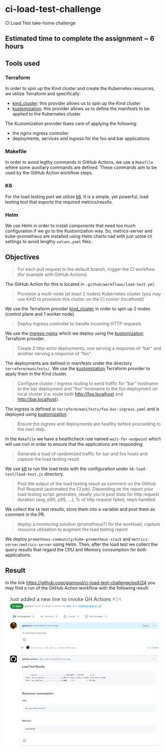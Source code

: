# ci-load-test-challenge
CI Load Test take-home challenge

## Estimated time to complete the assignment ~ 6 hours

## Tools used

### Terraform 
In order to spin up the Kind cluster and create the Kubernetes resources, we utilize Terraform and specifically:
* [kind_cluster](https://registry.terraform.io/providers/tehcyx/kind/latest/docs/resources/cluster): this provider allows us to spin up the Kind cluster
* [kustomization](https://registry.terraform.io/providers/kbst/kustomization/latest/docs): this provider allows us to define the manifests to be applied to the Kubernetes cluster

The Kustomization provider tkaes care of applying the following:
* the nginx ingress controller
* deployments, services and ingress for the foo and bar applications


### Makefile
In order to avoid legthy commands in GitHub Actions, we use a `Makefile` where some auxiliary commands are defined. These commands aim to be used by the GitHub Action workflow steps.

### K6
For the load testing part we utilize [k6](https://k6.io/docs/). It is a simple, yet powerful, load testing tool that exports the required metrics/results.


### Helm
We use Helm in order to install components that need too much configuration if we go to the Kustomization way. So, metrics-server and kube-prometheus are installed using Helm charts nad with just some cli settings to avoid lengthy `values.yaml` files.


## Objectives

> For each pull request to the default branch, trigger the CI workflow. (for example with GitHub Actions)

The GitHub Action for this is located in `.github/workflows/load-test.yml`.

> Provision a multi-node (at least 2 nodes) Kubernetes cluster (you may use KinD to provision this cluster on the CI runner (localhost))

We use the Terraform provider [kind_cluster](https://registry.terraform.io/providers/tehcyx/kind/latest/docs/resources/cluster) in order to spin up 2 nodes (control plane and 1 worker node).

> Deploy Ingress controller to handle incoming HTTP requests

We use the [ingress-nginx](https://github.com/kubernetes/ingress-nginx) which we deploy using the [kustomization](https://registry.terraform.io/providers/kbst/kustomization/latest/docs) Terraform provider.

> Create 2 http-echo deployments, one serving a response of “bar” and another serving a response of “foo”.

The deployments are defined in manifests under the directory `terraform/manifests/`. We use the [kustomization](https://registry.terraform.io/providers/kbst/kustomization/latest/docs) Terraform provider to apply them in the Kind cluster.

> Configure cluster / ingress routing to send traffic for “bar” hostname to the bar deployment and “foo” hostname to the foo deployment on local cluster (i.e. route both http://foo.localhost and http://bar.localhost).

The ingress is defined in `terraform/manifests/foo-bar-ingress.yaml` and is deployed using [kustomization](https://registry.terraform.io/providers/kbst/kustomization/latest/docs).

> Ensure the ingress and deployments are healthy before proceeding to the next step.

In the `Makefile` we have a healthcheck rule named `wait-for-endpoint` which will use curl in order to ensure that the applications are responding. 

> Generate a load of randomized traffic for bar and foo hosts and capture the load testing result

We use [k6](https://k6.io/docs/) to run the load tests with the configuration under `k6-load-test/load-test.js` directory.

> Post the output of the load testing result as comment on the GitHub Pull Request (automated the CI job). Depending on the report your load testing script generates, ideally you'd post stats for http request duration (avg, p90, p95, ...), % of http request failed, req/s handled.

We collect the `k6` test results, store them into a variable and post them as comment in the PR.

> deploy a monitoring solution (prometheus?) for the workload, capture resource utilisation to augment the load testing report

We deploy `prometheus-community/kube-prometheus-stack` and `metrics-server/metrics-server` using Helm. Then, after the load test we collect the query results that regard the CPU and Memory consumption for both applications.

## Result

In the link https://github.com/giannoul/ci-load-test-challenge/pull/24 you may find a run of the GitHub Action workflow with the following result:

![workflow result](./ci-load-test-challenge.PNG)